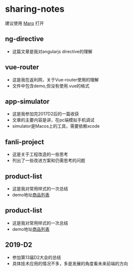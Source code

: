 
# sharing-notes
 建议使用 [Marp](https://yhatt.github.io/marp/) 打开

## ng-directive
- 这篇文章是我对angularjs directive的理解

## vue-router
- 这是我在返利网，关于Vue-router使用的理解
- 文件中包含demo,但没有使用.vue的格式

## app-simulator
- 这是我参加完2017D2后的一篇收获
- 文章的主要内容是讲，在pc端模拟手机调试
- simulator是Macos上的工具，需要依赖xcode

## fanli-project
- 这是关于工程改造的一些思考
- 列出了一些改进方案和仍需思考的问题

## product-list
- 这是我对常用样式的一次总结
- demo地址[商品列表](
http://www.wangyuanliang.com/sharing-notes/product-list/index.html#/4)

## product-list
- 这是我对常用样式的一次总结
- demo地址[商品列表](
http://www.wangyuanliang.com/sharing-notes/product-list/index.html#/4)

## 2019-D2
- 参加第13届D2大会的总结
- 具体技术应用的情况不多，多是发展的角度看未来前端的方向